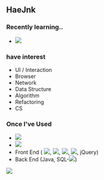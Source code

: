 ## HaeJnk



### Recently learning..
- <img src="https://img.shields.io/badge/JavaScript-F7DF1E?style=flat-square&logo=JavaScript&logoColor=ffffff"/>

### have interest
- UI / Interaction 
- Browser
- Network
- Data Structure
- Algorithm
- Refactoring
- CS

### Once I've Used
- <img src="https://img.shields.io/badge/C-A8B9CC?style=flat-square&logo=C&logoColor=ffffff"/>
- <img src="https://img.shields.io/badge/Node.js-339933?style=flat-square&logo=Node.js&logoColor=ffffff"/>
- Front End ( <img src="https://img.shields.io/badge/HTML5-E34F26?style=flat-square&logo=HTML5&logoColor=ffffff"/>, <img src="https://img.shields.io/badge/CSS3-1572B6?style=flat-square&logo=CSS3&logoColor=ffffff"/>, <img src="https://img.shields.io/badge/Sass-CC6699?style=flat-square&logo=Sass&logoColor=ffffff"/>, <img src="https://img.shields.io/badge/JavaScript-F7DF1E?style=flat-square&logo=JavaScript&logoColor=ffffff"/>, jQuery)
- Back End (Java, SQL-<img src="https://img.shields.io/badge/Oracle-E34F26?style=flat-square&logo=Oracle&logoColor=F80000"/>)

<a href="https://github.com/HaeJnk"><img src="https://hits.seeyoufarm.com/api/count/incr/badge.svg?url=https%3A%2F%2Fgithub.com%2FHaeJnk&count_bg=%23000000&title_bg=%23000000&icon=github.svg&icon_color=%23E7E7E7&title=GitHub&edge_flat=false)"/></a>

<!---
HaeJnk/HaeJnk is a ✨ special ✨ repository because its `README.md` (this file) appears on your GitHub profile.
You can click the Preview link to take a look at your changes.
--->
